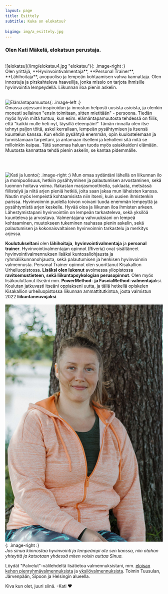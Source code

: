 ```yaml
---
layout: page
title: Esittely
subtitle: Kuka on elokatsu?

bigimg: img/a_esittely.jpg
---
```


<h3> <span class='notbold'> Olen </span>Kati Mäkelä, elokatsun <span class='notbold'> perustaja. </span></h3>
<br/>
![elokatsu](/img/elokatsu4.jpg "elokatsu"){: .image-right :}
<br/>
Olen yrittäjä, **Hyvinvointivalmentaja**, **Personal Trainer**, **Lähihoitaja**, avopuoliso ja lempeän kohtaamisen vahva kannattaja. Olen innostuja ja pirskahteleva haaveilija, jonka missio on tarjota ihmisille hyvinvointia lempeydellä. Liikunnan iloa pienin askelin.  
<br/><br/>

![Elämäntapamuutos](/img/eloisakeho3.jpg "Elämäntapamuutos"){: .image-left :}
<br/>
Omassa arjessani inspiroidun ja innostun helposti uusista asioista, ja olenkin monesti sellainen "ensin toimitaan, sitten mietitään" - persoona. Tiedän myös hyvin miltä tuntuu, kun esim. elämäntapamuutosta tehdessä on fiilis, että "kaikki mulle heti nyt, täysillä eteenpäin!"
Tämän rinnalla olen itse tehnyt paljon töitä, askel kerrallaan, lempeän pysähtymisen ja itsensä kuuntelun kanssa. Kun ehdin pysähtyä enemmän, opin kuulostelemaan ja tunnistamaan tarpeitani, ja antamaan itselleni ja keholleni sitä mitä se milloinkin kaipaa. Tätä sanomaa haluan tuoda myös asiakkaideni elämään. Muutosta kannattaa tehdä pienin askelin, se kantaa pidemmälle.

<br/><br/>

![Kati ja luonto](/img/elokatsu_luonto.jpg "Kati ja luonto"){: .image-right :}
Mun omaa sydäntäni lähellä on liikunnan ilo ja monipuolisuus, hetkiin pysähtyminen ja palautumisen arvostaminen, sekä luonnon hoitava voima.
Rakastan marjasmoothieita, suklaata, metsässä fiilistelyä ja niitä arjen pieniä hetkiä, joita saan jakaa mun läheisten kanssa. Nautin myös lempeistä kohtaamisista niin itseni, kuin uusien ihmistenkin parissa.
Hyvinvoinnin puolella toivon voivani tuoda enemmän lempeyttä ja pysähtymistä arjen keskelle. Hyvää oloa ja liikunan iloa ihmisten arkeen.  
Lähestymistapani hyvinvointiin on lempeän tarkasteleva, sekä yksilöä kuunteleva ja arvostava. Valmentajana vahvuuksiani on lempeä kohtaaminen, muutokseen tukeminen rauhassa pienin askelin, sekä palautumisen ja kokonaisvaltaisen hyvinvoinnin tarkastelu ja  merkitys arjessa.


**Koulutukseltani** olen **lähihoitaja**, **hyvinvointivalmentaja** ja **personal trainer**. Hyvinvointivalmentajan opinnot (Riveria) ovat sisältäneet hyvinvointivalmennuksen lisäksi kuntosaliohjausta ja ryhmäliikunnanohjausta, sekä palautumisen ja henkisen hyvinvoinnin valmennusta. Personal Trainer opinnot olen suorittanut Kisakallion Urheiluopistossa.
**Lisäksi olen lukenut** avoimessa yliopistossa **ravitsemustieteen, sekä liikuntapsykologian perusopinnot**. Olen myös lisäkouluttanut itseäni mm. **PowerMethod- ja FasciaMethod-valmentaja**ksi. Koulutan jatkuvasti itseäni oppiakseni uutta, ja tällä hetkellä opiskelen Kisakallion urheiluopistossa liikunnan ammattitutkintoa, josta valmistun 2022 **liikuntaneuvojaksi**.
<br>
<br>
![Valmentaja](/img/valmentajasi.jpg "Valmentaja"){: .image-right :}
<br>
*Jos sinua kiinnostaa hyvinvointi ja lempeämpi ote sen kanssa, niin otahan yhteyttä ja katsotaan yhdessä miten voisin auttaa Sinua.*

Löydät "Palvelut"-välilehdeltä lisätietoa valmennuksistani, mm. [eloisan kehon pienryhmävalmennuksista](/pienryhmatreeni) ja [yksilövalmennuksista](/yksilovalmennus). Toimin Tuusulan, Järvenpään, Sipoon ja Helsingin alueella.

Kiva kun olet, juuri siinä. -Kati ❤️